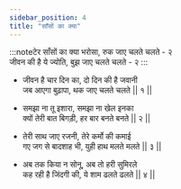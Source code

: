 ```yaml
---
sidebar_position: 4
title: "साँसों का क्या"
---
```


:::noteटेर
साँसों का क्या भरोसा, रुक जाए चलते चलते - २ <br/>
जीवन की है ये ज्योति, बुझ जाए चलते चलते - २
:::

- जीवन है चार दिन का, दो दिन की है जवानी <br/>
  जब आएगा बुढ़ापा, थक जाए चलते चलते || १ ||

- समझा ना तू इशारा, समझा ना खेल इनका <br/>
  क्यों तेरी बात बिगड़ी, हर बार बनते बनते || २ ||

- तेरी साथ जाए रजनी, तेरे कर्मो की कमाई <br/>
  गए जग से बादशाह भी, युही हाथ मलते मलते || ३ ||

- अब तक किया न सोनू, अब तो हरी सुमिरले <br/>
  कह रही है जिंदगी की, ये शाम ढलते ढलते || ४ ||
